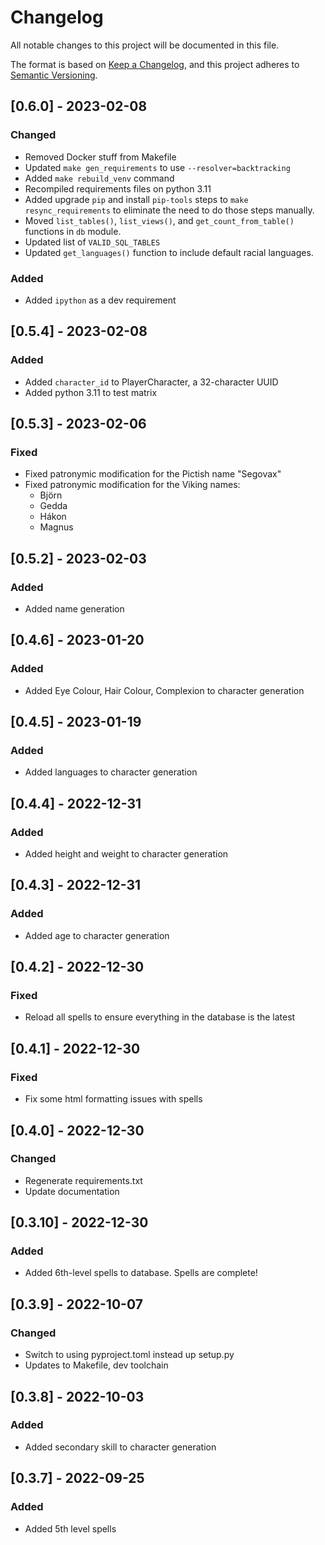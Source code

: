 # Changelog
All notable changes to this project will be documented in this file.

The format is based on [Keep a Changelog](https://keepachangelog.com/en/1.0.0/),
and this project adheres to [Semantic Versioning](https://semver.org/spec/v2.0.0.html).

## [0.6.0] - 2023-02-08
### Changed
- Removed Docker stuff from Makefile
- Updated `make gen_requirements` to use `--resolver=backtracking`
- Added `make rebuild_venv` command
- Recompiled requirements files on python 3.11
- Added upgrade `pip` and install `pip-tools` steps to `make resync_requirements` to eliminate the need to do those steps manually.
- Moved `list_tables()`, `list_views()`, and `get_count_from_table()` functions in `db` module.
- Updated list of `VALID_SQL_TABLES`
- Updated `get_languages()` function to include default racial languages.

### Added
- Added `ipython` as a dev requirement

## [0.5.4] - 2023-02-08
### Added
- Added `character_id` to PlayerCharacter, a 32-character UUID
- Added python 3.11 to test matrix

## [0.5.3] - 2023-02-06
### Fixed
- Fixed patronymic modification for the Pictish name "Segovax"
- Fixed patronymic modification for the Viking names:
  - Björn
  - Gedda
  - Hákon
  - Magnus

## [0.5.2] - 2023-02-03
### Added
- Added name generation

## [0.4.6] - 2023-01-20
### Added
- Added Eye Colour, Hair Colour, Complexion to character generation

## [0.4.5] - 2023-01-19
### Added
- Added languages to character generation

## [0.4.4] - 2022-12-31
### Added
- Added height and weight to character generation

## [0.4.3] - 2022-12-31
### Added
- Added age to character generation

## [0.4.2] - 2022-12-30
### Fixed
- Reload all spells to ensure everything in the database is the latest

## [0.4.1] - 2022-12-30
### Fixed
- Fix some html formatting issues with spells

## [0.4.0] - 2022-12-30
### Changed
- Regenerate requirements.txt
- Update documentation

## [0.3.10] - 2022-12-30
### Added
- Added 6th-level spells to database. Spells are complete!

## [0.3.9] - 2022-10-07
### Changed
- Switch to using pyproject.toml instead up setup.py
- Updates to Makefile, dev toolchain

## [0.3.8] - 2022-10-03
### Added
- Added secondary skill to character generation

## [0.3.7] - 2022-09-25
### Added
- Added 5th level spells
